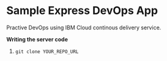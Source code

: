 # Sample Express DevOps App

Practive DevOps using IBM Cloud continous delivery service.

**Writing the server code**

1. `git clone YOUR_REPO_URL`
